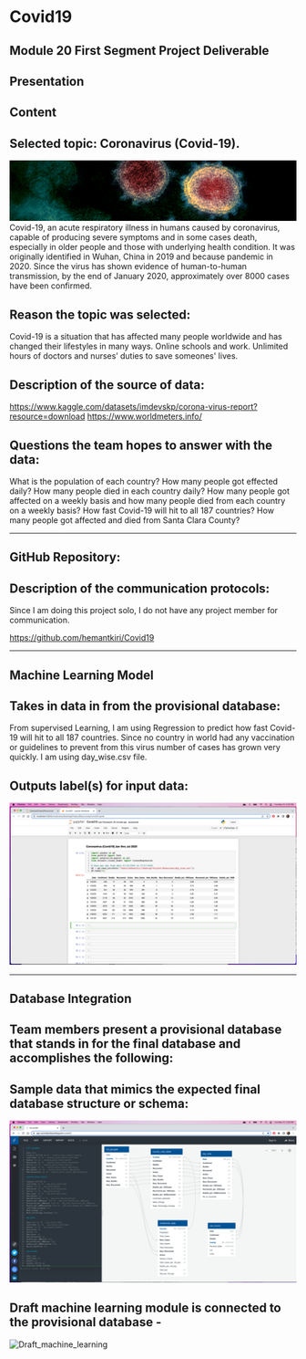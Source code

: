 # Covid19

## Module 20 First Segment Project Deliverable

## Presentation
## Content
## Selected topic: Coronavirus (Covid-19).

![Coronavirus](Coronavirus.jpeg)
Covid-19, an acute respiratory illness in humans caused by coronavirus, capable of producing severe symptoms and in some cases death, especially in older people and those with underlying health condition. It was originally identified in Wuhan, China in 2019 and because pandemic in 2020. Since the virus has shown evidence of human-to-human transmission, by the end of January 2020, approximately over 8000 cases have been confirmed.

## Reason the topic was selected:
Covid-19 is a situation that has affected many people worldwide and has changed their lifestyles in many ways. Online schools and work. Unlimited hours of doctors and nurses’ duties to save someones' lives.

## Description of the source of data: 
https://www.kaggle.com/datasets/imdevskp/corona-virus-report?resource=download
https://www.worldmeters.info/

## Questions the team hopes to answer with the data:
What is the population of each country?
How many people got effected daily?
How many people died in each country daily?
How many people got affected on a weekly basis and how many people died from each country on a weekly basis?
How fast Covid-19 will hit to all 187 countries?
How many people got affected and died from Santa Clara County?

----------------------------------------------------------------------------------------------------------------
## GitHub Repository:
   	
## Description of the communication protocols:
Since I am doing this project solo, I do not have any project member for communication.

https://github.com/hemantkiri/Covid19

----------------------------------------------------------------------------------------------------------------	
## Machine Learning Model

## Takes in data in from the provisional database:
From supervised Learning, I am using Regression to predict how fast Covid-19 will hit to all 187 countries.  Since no country in world had any vaccination or guidelines to prevent from this virus number of cases has grown very quickly. I am using day_wise.csv file.

## Outputs label(s) for input data:
![Machine_Learning_Model](Machine_Learning_Model.png)

----------------------------------------------------------------------------------------------------------------
## Database Integration
## Team members present a provisional database that stands in for the final database and accomplishes the following:

## Sample data that mimics the expected final database structure or schema:
![Database_Structure](Database_Structure.png)

## Draft machine learning module is connected to the provisional database - 
![Draft_machine_learning](Draft_mathine_learning.png)
